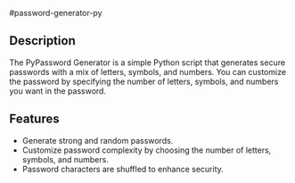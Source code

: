 #password-generator-py

## Description

The PyPassword Generator is a simple Python script that generates secure passwords with a mix of letters, symbols, and numbers. You can customize the password by specifying the number of letters, symbols, and numbers you want in the password.

## Features

- Generate strong and random passwords.
- Customize password complexity by choosing the number of letters, symbols, and numbers.
- Password characters are shuffled to enhance security.


